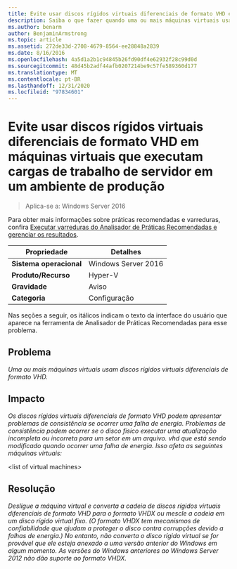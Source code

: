 ```yaml
---
title: Evite usar discos rígidos virtuais diferenciais de formato VHD em máquinas virtuais que executam cargas de trabalho de servidor em um ambiente de produção
description: Saiba o que fazer quando uma ou mais máquinas virtuais usam discos rígidos virtuais diferenciais de formato VHD.
ms.author: benarm
author: BenjaminArmstrong
ms.topic: article
ms.assetid: 272de33d-2708-4679-8564-ee28848a2839
ms.date: 8/16/2016
ms.openlocfilehash: 4a5d1a2b1c94845b26fd90df4e62932f28c99d0d
ms.sourcegitcommit: 48d45b2adf44afb0207214be9c57fe589360d177
ms.translationtype: MT
ms.contentlocale: pt-BR
ms.lasthandoff: 12/31/2020
ms.locfileid: "97834601"
---
```

# <a name="avoid-using-vhd-format-differencing-virtual-hard-disks-on-virtual-machines-that-run-server-workloads-in-a-production-environment"></a>Evite usar discos rígidos virtuais diferenciais de formato VHD em máquinas virtuais que executam cargas de trabalho de servidor em um ambiente de produção

>Aplica-se a: Windows Server 2016

Para obter mais informações sobre práticas recomendadas e varreduras, confira [Executar varreduras do Analisador de Práticas Recomendadas e gerenciar os resultados](https://go.microsoft.com/fwlink/p/?LinkID=223177).

|Propriedade|Detalhes|
|-|-|
|**Sistema operacional**|Windows Server 2016|
|**Produto/Recurso**|Hyper-V|
|**Gravidade**|Aviso|
|**Categoria**|Configuração|

Nas seções a seguir, os itálicos indicam o texto da interface do usuário que aparece na ferramenta de Analisador de Práticas Recomendadas para esse problema.

## <a name="issue"></a>**Problema**
*Uma ou mais máquinas virtuais usam discos rígidos virtuais diferenciais de formato VHD.*

## <a name="impact"></a>**Impacto**
*Os discos rígidos virtuais diferenciais de formato VHD podem apresentar problemas de consistência se ocorrer uma falha de energia. Problemas de consistência podem ocorrer se o disco físico executar uma atualização incompleta ou incorreta para um setor em um arquivo. vhd que está sendo modificado quando ocorrer uma falha de energia. Isso afeta as seguintes máquinas virtuais:*

\<list of virtual machines>

## <a name="resolution"></a>**Resolução**
*Desligue a máquina virtual e converta a cadeia de discos rígidos virtuais diferenciais de formato VHD para o formato VHDX ou mescle a cadeia em um disco rígido virtual fixo. (O formato VHDX tem mecanismos de confiabilidade que ajudam a proteger o disco contra corrupções devido a falhas de energia.) No entanto, não converta o disco rígido virtual se for provável que ele esteja anexado a uma versão anterior do Windows em algum momento. As versões do Windows anteriores ao Windows Server 2012 não dão suporte ao formato VHDX.*



